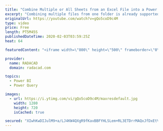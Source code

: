 ```yaml
---
title: "Combine Multiple or All Sheets from an Excel File into a Power BI solution Using Power Query Dynamic"
excerpt: "Combining multiple files from one folder is already supported built-in through the graphical interface of Power Query when use you Get Data from Folder. However, if you have one Excel file, with multiple sheets with the same structure but different data, you cannot use that option. There is a very little"
originalUrl: https://youtube.com/watch?v=gQo5coD9c4M
type: video
price: Free
length: PT5M45S
publishedDateTime: 2020-02-03T03:59:25Z
heat: 64

featuredContent: "<iframe width=\"800\" height=\"500\" frameborder=\"0\" src=\"https://www.youtube.com/embed/gQo5coD9c4M\" allow=\"accelerometer; autoplay; encrypted-media; gyroscope; picture-in-picture\" allowfullscreen></iframe>"

provider:
  name: RADACAD
  domain: radacad.com

topics:
  - Power BI
  - Power Query

images:
  - url: https://i.ytimg.com/vi/gQo5coD9c4M/maxresdefault.jpg
    width: 1280
    height: 720
    isCached: true

secured: "XIwhKwDIJulM9+a/LJ4KW4QXgR9fKavBBFYHLSLem+RL3ETDrrMAQxJfDxEtVec/hTXiigag4pjWg6qVY4i9/dw4BSpbsWfRSYUnIH7YMtClsR7NzZtSzfTasiiqm0yW3j2yAbV0l0lMSmE++CF9QWT3h8yLvo+FfOk6YVjttaILP5+jilSURlvOaXazl2WsYmX6mz6IuSKkdK8cUKAaW7gcfGGmbEdUfiKw67WlP/DqwwS8TCK8uXZXru/F6z2dK6HiWmBBVddBBo0GO3Fb5UesXSRuNu598cVkt87awXeECq0NChTXFPHNC+d8614lCujiqENkTjhAhLKjQjJh9kWcrRak83ZhvKlFfoys6Iqi702p9kz4wzd4YmwZce0IQRaedCM5ImtYuiPlVkxzDigYKyC/ErYtDSOxbJgbbRk=;5IWKeysQTEE0jiCg9KDk3g=="
---
```


